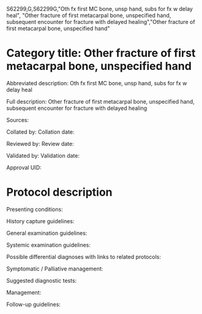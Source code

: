 S62299,G,S62299G,"Oth fx first MC bone, unsp hand, subs for fx w delay heal", "Other fracture of first metacarpal bone, unspecified hand, subsequent encounter for fracture with delayed healing","Other fracture of first metacarpal bone, unspecified hand"
# Category title: Other fracture of first metacarpal bone, unspecified hand

Abbreviated description: Oth fx first MC bone, unsp hand, subs for fx w delay heal

Full description: Other fracture of first metacarpal bone, unspecified hand, subsequent encounter for fracture with delayed healing

Sources:

Collated by:
Collation date:

Reviewed by:
Review date:

Validated by:
Validation date:

Approval UID:

# Protocol description

Presenting conditions:

History capture guidelines:

General examination guidelines:

Systemic examination guidelines:

Possible differential diagnoses with links to related protocols:

Symptomatic / Palliative management:

Suggested diagnostic tests:

Management:

Follow-up guidelines:
